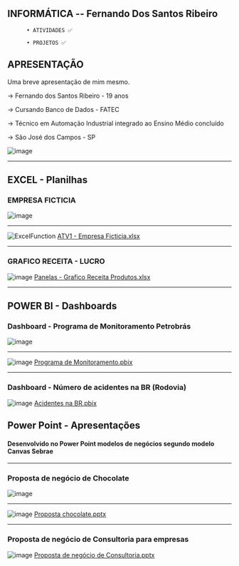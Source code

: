 
## INFORMÁTICA -- Fernando Dos Santos Ribeiro   

          • ATIVIDADES ✅ 
          
          • PROJETOS ✅

          

## APRESENTAÇÃO
Uma breve apresentação de mim mesmo.

-> Fernando dos Santos Ribeiro - 19 anos

-> Cursando Banco de Dados - FATEC

-> Técnico em Automação Industrial integrado ao Ensino Médio concluído

-> São José dos Campos - SP

![image](https://github.com/fernandosantos09/INFORMATICA/blob/main/Foto%203x4%20FERNANDO%20PNG.png)


__________________________________________________________________________________________________________________________

## EXCEL - Planilhas

### EMPRESA FICTICIA 


![image](https://github.com/fernandosantos09/INFORMATICA/blob/main/Excel%20-%20Informatica/excel%20imagem.png)
__________________________________________________________________________________________________________________________
![ExcelFunction](https://github.com/fernandosantos09/INFORMATICA/blob/main/Excel%20-%20Informatica/Tabela%20empresa%20ficticia.png)
[ATV1 - Empresa Ficticia.xlsx](https://github.com/fernandosantos09/INFORMATICA/blob/main/ATV%201.xlsx)

__________________________________________________________________________________________________________________________
### GRAFICO RECEITA - LUCRO


![image](https://github.com/fernandosantos09/INFORMATICA/blob/main/Excel%20-%20Informatica/Captura%20de%20tela%202025-02-12%20182252.png)
[Panelas - Grafico Receita Produtos.xlsx](https://github.com/fernandosantos09/INFORMATICA/blob/main/Excel%20-%20Informatica/Graf_K_panela_sorvetes_produtos.xlsx)

__________________________________________________________________________________________________________________________

## POWER BI - Dashboards

### Dashboard - Programa de Monitoramento Petrobrás


![image](https://github.com/fernandosantos09/INFORMATICA/blob/main/Imagem%20power%20bi.png)
__________________________________________________________________________________________________________________________
![image](https://github.com/fernandosantos09/INFORMATICA/blob/main/Power%20BI%20-%20Informatica/Captura%20de%20tela%202025-02-12%20185044.png)
[Programa de Monitoramento.pbix ](https://github.com/fernandosantos09/INFORMATICA/blob/main/Power%20BI%20-%20Informatica/Dashboard%20-%20Programa%20de%20Monitoramento%20de%20Qualidade.pbix)

__________________________________________________________________________________________________________________________
### Dashboard - Número de acidentes na BR (Rodovia)

![image](https://github.com/fernandosantos09/INFORMATICA/blob/main/Imagem%20dash%20board%20acidentes.png)
[Acidentes na BR.pbix](https://github.com/fernandosantos09/INFORMATICA/blob/main/Power%20BI%20-%20Informatica/Dashboard%20-%20Acidentes%20na%20BR.pbix)


## Power Point - Apresentações

#### Desenvolvido no Power Point modelos de negócios segundo modelo Canvas Sebrae
__________________________________________________________________________________________________________________________

### Proposta de negócio de Chocolate


![image](https://github.com/fernandosantos09/INFORMATICA/blob/main/Power%20Point%20-%20Informatica/imagem%20power%20point.png)
__________________________________________________________________________________________________________________________
![image](https://github.com/fernandosantos09/INFORMATICA/blob/main/Power%20Point%20-%20Informatica/Proposta%20Chocolate.jpg)
[Proposta chocolate.pptx ](https://github.com/fernandosantos09/INFORMATICA/blob/main/Power%20Point%20-%20Informatica/Canvas%20Sebrae%20-%20Proposta%20Chocolate.pptx)

__________________________________________________________________________________________________________________________
### Proposta de negócio de Consultoria para empresas

![image](https://github.com/fernandosantos09/INFORMATICA/blob/main/Power%20Point%20-%20Informatica/Proposta%20Consultoria.jpg)
[Proposta de negócio de Consultoria.pptx](https://github.com/fernandosantos09/INFORMATICA/blob/main/Power%20Point%20-%20Informatica/Canvas%20Sebrae%20-%20Proposta%20de%20ConsulPtoria.pptx)
